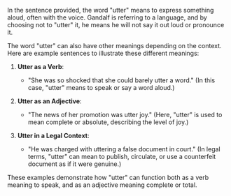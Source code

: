 In the sentence provided, the word "utter" means to express something aloud, often with the voice. Gandalf is referring to a language, and by choosing not to "utter" it, he means he will not say it out loud or pronounce it.

The word "utter" can also have other meanings depending on the context. Here are example sentences to illustrate these different meanings:

1. **Utter as a Verb**:
   - "She was so shocked that she could barely utter a word." 
     (In this case, "utter" means to speak or say a word aloud.)

2. **Utter as an Adjective**:
   - "The news of her promotion was utter joy." 
     (Here, "utter" is used to mean complete or absolute, describing the level of joy.)

3. **Utter in a Legal Context**:
   - "He was charged with uttering a false document in court."
     (In legal terms, "utter" can mean to publish, circulate, or use a counterfeit document as if it were genuine.)

These examples demonstrate how "utter" can function both as a verb meaning to speak, and as an adjective meaning complete or total.
